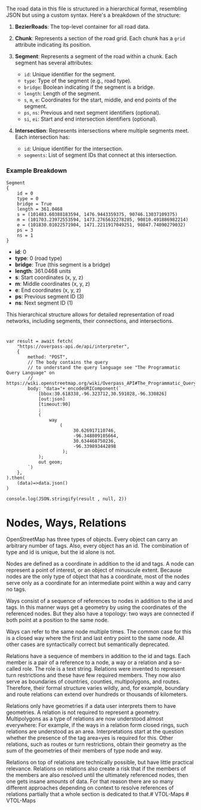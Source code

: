 The road data in this file is structured in a hierarchical format, resembling JSON but using a custom syntax. Here's a breakdown of the structure:

1. **BezierRoads**: The top-level container for all road data.
2. **Chunk**: Represents a section of the road grid. Each chunk has a `grid` attribute indicating its position.
3. **Segment**: Represents a segment of the road within a chunk. Each segment has several attributes:
   - `id`: Unique identifier for the segment.
   - `type`: Type of the segment (e.g., road type).
   - `bridge`: Boolean indicating if the segment is a bridge.
   - `length`: Length of the segment.
   - `s`, `m`, `e`: Coordinates for the start, middle, and end points of the segment.
   - `ps`, `ns`: Previous and next segment identifiers (optional).
   - `si`, `ei`: Start and end intersection identifiers (optional).

4. **Intersection**: Represents intersections where multiple segments meet. Each intersection has:
   - `id`: Unique identifier for the intersection.
   - `segments`: List of segment IDs that connect at this intersection.

### Example Breakdown

```plaintext
Segment
{
	id = 0
	type = 0
	bridge = True
	length = 361.0468
	s = (101483.60388183594, 1476.9443359375, 90746.13037109375)
	m = (101703.23972553594, 1473.2765632278285, 90810.491886982214)
	e = (101830.01022571904, 1471.2211917049251, 90847.74090279032)
	ps = 3
	ns = 1
}
```

- **id**: 0
- **type**: 0 (road type)
- **bridge**: True (this segment is a bridge)
- **length**: 361.0468 units
- **s**: Start coordinates (x, y, z)
- **m**: Middle coordinates (x, y, z)
- **e**: End coordinates (x, y, z)
- **ps**: Previous segment ID (3)
- **ns**: Next segment ID (1)

This hierarchical structure allows for detailed representation of road networks, including segments, their connections, and intersections.

# 
```
var result = await fetch(
    "https://overpass-api.de/api/interpreter",
    {
        method: "POST",
        // The body contains the query
        // to understand the query language see "The Programmatic Query Language" on
        // https://wiki.openstreetmap.org/wiki/Overpass_API#The_Programmatic_Query_Language_(OverpassQL)
        body: "data="+ encodeURIComponent(`
            [bbox:30.618338,-96.323712,30.591028,-96.330826]
            [out:json]
            [timeout:90]
            ;
            (
                way
                    (
                         30.626917110746,
                         -96.348809105664,
                         30.634468750236,
                         -96.339893442898
                     );
            );
            out geom;
        `)
    },
).then(
    (data)=>data.json()
)

console.log(JSON.stringify(result , null, 2))
```

# Nodes, Ways, Relations
OpenStreetMap has three types of objects. Every object can carry an arbitrary number of tags. Also, every object has an id. The combination of type and id is unique, but the id alone is not.

Nodes are defined as a coordinate in addition to the id and tags. A node can represent a point of interest, or an object of minuscule extent. Because nodes are the only type of object that has a coordinate, most of the nodes serve only as a coordinate for an intermediate point within a way and carry no tags.

Ways consist of a sequence of references to nodes in addition to the id and tags. In this manner ways get a geometry by using the coordinates of the referenced nodes. But they also have a topology: two ways are connected if both point at a position to the same node.

Ways can refer to the same node multiple times. The common case for this is a closed way where the first and last entry point to the same node. All other cases are syntactically correct but semantically deprecated.

Relations have a sequence of members in addition to the id and tags. Each member is a pair of a reference to a node, a way or a relation and a so-called role. The role is a text string. Relations were invented to represent turn restrictions and these have few required members. They now also serve as boundaries of countries, counties, multipolygons, and routes. Therefore, their formal structure varies wildly, and, for example, boundary and route relations can extend over hundreds or thousands of kilometers.

Relations only have geometries if a data user interprets them to have geometries. A relation is not required to represent a geometry. Multipolygons as a type of relations are now understood almost everywhere: For example, if the ways in a relation form closed rings, such relations are understood as an area. Interpretations start at the question whether the presence of the tag area=yes is required for this. Other relations, such as routes or turn restrictions, obtain their geometry as the sum of the geometries of their members of type node and way.

Relations on top of relations are technically possible, but have little practical relevance. Relations on relations also create a risk that if the members of the members are also resolved until the ultimately referenced nodes, then one gets insane amounts of data. For that reason there are so many different approaches depending on context to resolve references of relations partially that a whole section is dedicated to that.# VTOL-Maps
#   V T O L - M a p s  
 